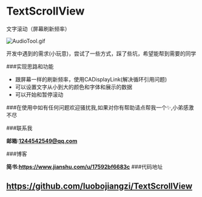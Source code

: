 # TextScrollView
文字滚动（屏幕刷新频率）

![AudioTool.gif](https://upload-images.jianshu.io/upload_images/1741974-3c140048fee9a9e6.gif?imageMogr2/auto-orient/strip)

开发中遇到的需求(小玩意)，尝试了一些方式，踩了些坑，希望能帮到需要的同学

###实现思路和功能
* 跟屏幕一样的刷新频率，使用CADisplayLink(解决循环引用问题)
* 可以设置文字从小到大的颜色和字体和展示的数据
* 可以开始和暂停滚动

###在使用中如有任何问题欢迎骚扰我,如果对你有帮助请点帮我一个✨,小弟感激不尽

###联系我

**邮箱:1244542549@qq.com**

###博客

**简书:https://www.jianshu.com/u/17592bf6683c**
###代码地址

**https://github.com/luobojiangzi/TextScrollView**
---

